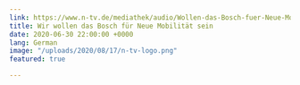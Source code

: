 ```yaml
---
link: https://www.n-tv.de/mediathek/audio/Wollen-das-Bosch-fuer-Neue-Mobilitaet-sein-article21882904.html
title: Wir wollen das Bosch für Neue Mobilität sein
date: 2020-06-30 22:00:00 +0000
lang: German
image: "/uploads/2020/08/17/n-tv-logo.png"
featured: true

---
```

